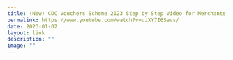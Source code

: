```yaml
---
title: (New) CDC Vouchers Scheme 2023 Step by Step Video for Merchants in Tamil
permalink: https://www.youtube.com/watch?v=uiXY7I6Sevs/
date: 2023-01-02
layout: link
description: ""
image: ""
---
```



